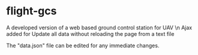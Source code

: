# flight-gcs
A developed version of a web based ground control station for UAV \n
Ajax added for Update all data without reloading the page from a text file

The "data.json" file can be edited for any immediate changes.
